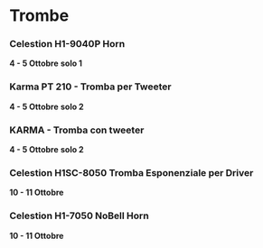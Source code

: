 # Trombe
### Celestion H1-9040P Horn
**4 - 5 Ottobre** **solo 1**
### Karma PT 210 - Tromba per Tweeter
**4 - 5 Ottobre** **solo 2**
### KARMA - Tromba con tweeter
**4 - 5 Ottobre** **solo 2**
### Celestion H1SC-8050 Tromba Esponenziale per Driver
**10 - 11 Ottobre**
### Celestion H1-7050 NoBell Horn
**10 - 11 Ottobre**